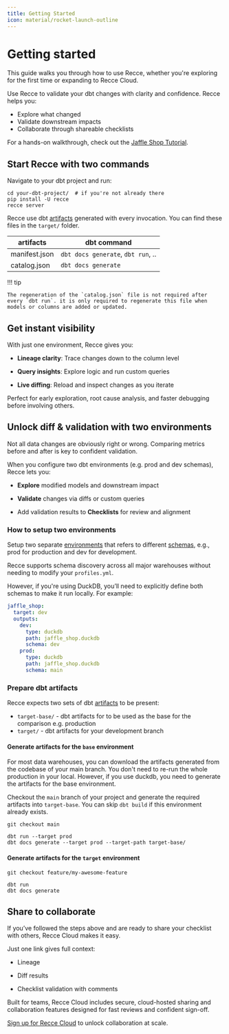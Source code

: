 ```yaml
---
title: Getting Started
icon: material/rocket-launch-outline
---
```


# Getting started

This guide walks you through how to use Recce, whether you're exploring for the first time or expanding to Recce Cloud.

Use Recce to validate your dbt changes with clarity and confidence. Recce helps you:

- Explore what changed
- Validate downstream impacts
- Collaborate through shareable checklists

For a hands-on walkthrough, check out the [Jaffle Shop Tutorial](https://www.notion.so/infuseai/get-started-jaffle-shop.md).

## Start Recce with two commands

Navigate to your dbt project and run:
```shell
cd your-dbt-project/  # if you're not already there
pip install -U recce
recce server
```

Recce use dbt [artifacts](https://docs.getdbt.com/reference/artifacts/dbt-artifacts) generated with every invocation. You can find these files in the `target/` folder.

| artifacts     | dbt command                        |
| ------------- | ---------------------------------- |
| manifest.json | `dbt docs generate`, `dbt run`, .. |
| catalog.json  | `dbt docs generate`                |

!!! tip

    The regeneration of the `catalog.json` file is not required after every `dbt run`. it is only required to regenerate this file when models or columns are added or updated.

## Get instant visibility

With just one environment, Recce gives you:

- **Lineage clarity**: Trace changes down to the column level

- **Query insights**: Explore logic and run custom queries

- **Live diffing**: Reload and inspect changes as you iterate

Perfect for early exploration, root cause analysis, and faster debugging before involving others.

## Unlock diff & validation with two environments
Not all data changes are obviously right or wrong. Comparing metrics before and after is key to confident validation.

When you configure two dbt environments (e.g. prod and dev schemas), Recce lets you:

- **Explore** modified models and downstream impact

- **Validate** changes via diffs or custom queries

- Add validation results to **Checklists** for review and alignment


### How to setup two environments
Setup two separate [environments](https://docs.getdbt.com/docs/environments-in-dbt) that refers to different [schemas](https://docs.getdbt.com/docs/core/connect-data-platform/connection-profiles#understanding-target-schemas), e.g., prod for production and dev for development.

Recce supports schema discovery across all major warehouses without needing to modify your `profiles.yml`.

However, if you're using DuckDB, you’ll need to explicitly define both schemas to make it run locally. For example:
```yaml
jaffle_shop:
  target: dev
  outputs:
    dev:
      type: duckdb
      path: jaffle_shop.duckdb
      schema: dev
    prod:
      type: duckdb
      path: jaffle_shop.duckdb
      schema: main
```

### Prepare dbt artifacts

Recce expects two sets of dbt [artifacts](https://docs.getdbt.com/reference/artifacts/dbt-artifacts) to be present:

- `target-base/` - dbt artifacts for to be used as the base for the comparison e.g. production
- `target/` - dbt artifacts for your development branch

#### Generate artifacts for the `base` environment
For most data warehouses, you can download the artifacts generated from the codebase of your main branch. 
You don't need to re-run the whole production in your local. However, if you use duckdb, you need to generate the artifacts for the base environment. 

Checkout the `main` branch of your project and generate the required artifacts into `target-base`. You can skip `dbt build` if this environment already exists. 

```shell
git checkout main

dbt run --target prod
dbt docs generate --target prod --target-path target-base/
```

#### Generate artifacts for the `target` environment

```shell
git checkout feature/my-awesome-feature

dbt run
dbt docs generate
```

## Share to collaborate 
If you’ve followed the steps above and are ready to share your checklist with others, Recce Cloud makes it easy.

Just one link gives full context:

- Lineage

- Diff results

- Checklist validation with comments

Built for teams, Recce Cloud includes secure, cloud-hosted sharing and collaboration features designed for fast reviews and confident sign-off.
  
[Sign up for Recce Cloud](/pricing) to unlock collaboration at scale.